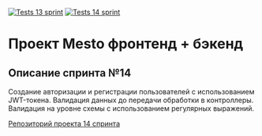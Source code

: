 [![Tests 13 sprint](https://github.com/Rybakov-Ilay/express-mesto-gha/actions/workflows/tests-13-sprint.yml/badge.svg)](https://github.com/Rybakov-Ilay/express-mesto-gha/actions/workflows/tests-13-sprint.yml)
[![Tests 14 sprint](https://github.com/Rybakov-Ilay/express-mesto-gha/actions/workflows/tests-14-sprint.yml/badge.svg)](https://github.com/Rybakov-Ilay/express-mesto-gha/actions/workflows/tests-14-sprint.yml)

# Проект Mesto фронтенд + бэкенд

## Описание спринта №14
Создание авторизации и регистрации пользователей с использованием JWT-токена. Валидация данных до передачи обработки 
в контроллеры. Валидация на уровне схемы с использованием регулярных выражений.


[Репозиторий проекта 14 спринта](https://github.com/Rybakov-Ilay/express-mesto-gha)
